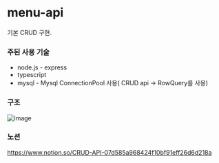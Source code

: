 # menu-api

기본 CRUD 구현.



 ### 주된 사용 기술
 * node.js - express 
 * typescript
 * mysql - Mysql ConnectionPool 사용( CRUD api -> RowQuery를 사용)


### 구조
![image](https://github.com/yubincho/menu-api/assets/58660769/2134bcdf-744f-4e5b-8cf8-234f0ad62903)




### 노션
https://www.notion.so/CRUD-API-07d585a968424f10bf91eff26d6d218a


